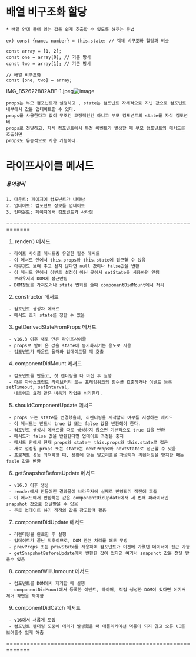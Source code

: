 # 배열 비구조화 할당

~~~
* 배열 안에 들어 있는 값을 쉽게 추출할 수 있도록 해주는 문법

ex) const {name, number} = this.state; // 객체 비구조화 할당과 비슷

const array = [1, 2];
const one = array[0]; // 기존 방식
const two = array[1]; // 기존 방시

// 배열 비구조화 
const [one, two] = array;

~~~

IMG_B52622882ABF-1.jpeg![image](https://user-images.githubusercontent.com/38008152/117544339-ef67c580-b05b-11eb-94aa-4e54977f8190.png)

~~~
props는 부모 컴포넌트가 설정하고 , state는 컴포넌트 자체적으로 지닌 값으로 컴포넌트 
내부에서 값을 업데이트할 수 있다. 
props를 사용한다고 값이 무조건 고정적인건 아니고 부모 컴포넌트의 state를 자식 컴포넌테
props로 전달하고, 자식 컴포넌트에서 특정 이벤트가 발생할 때 부모 컴포넌트의 메서드를 호출하면
props도 유동적으로 사용 가능하다.
~~~


# 라이프사이클 메서드

##### 용어정리
    1. 마운트: 페이지에 컴포넌트가 나타남 
    2. 업데이트: 컴포넌트 정보를 업데이트 
    3. 언마운트: 페이지에서 컴포넌트가 사라짐

=============================================================
 1.  render() 메서드
~~~
 - 라이프 사이클 메서드중 유일한 필수 메서드
 - 이 메서드 안에서 this.props와 this.state에 접근할 수 있음
 - 아무것도 보여 주고 싶지 않다면 null 값이나 false값을 반환
 - 이 메서드 안에서 이벤트 설정이 아닌 곳에서 setState를 사용하면 안됨
 - 부라우저의 DOM에 접근안됨
 - DOM정보를 가져오거나 state 변화를 줄때 componentDidMount에서 처리 
~~~
     
 2.  constructor 메서드
~~~
 - 컴포넌트 생성자 메서드
 - 메서드 초기 state를 정할 수 있음
~~~

 3.  getDerivedStateFromProps 메서드
~~~
 - v16.3 이후 새로 만든 라이프사이클
 - props로 받아 온 값을 state에 동기화시키는 용도로 사용
 - 컴포넌트가 마운트 될때와 업데이트될 때 호출

~~~

 4. componentDidMount 메서드
~~~
 - 컴포넌트를 만들고, 첫 렌더링을 다 마친 후 실행
 - 다른 자바스크립트 라이브러리 또는 프레임워크의 함수를 호출하거나 이벤트 등록 setTimeout, setInterval, 
   네트워크 요청 같은 비동기 작업을 처리한다.
~~~

 5. shouldComponentUpdate 메서드
~~~
 - props 또는 state를 변경했을때, 리렌더링을 시작할지 여부를 지정하는 메서드
 - 이 메서드는 반드시 true 값 또는 false 값을 반환해야 한다.
 - 컴포넌트 생성시 메서드를 따로 생성하지 않으면 기본적으로 true 값을 반환
 - 메서드가 false 값을 반환한다면 업데이트 과정은 중지
 - 메서드 안에서 현재 props와 state는 this.props와 this.state로 접근
 - 새로 설정될 props 또는 state는 nextProps와 nextState로 접근할 수 있음
 - 프로젝트 성능 최적화할 때, 상황에 맞는 알고리즘을 작성하여 리렌더링을 방지할 때는 fasle 값을 반환
~~~

 6. getSnapshotBeforeUpdate 메서드
~~~
 - v16.3 이후 생성
 - render에서 만들어진 결과물이 브라우저에 실제로 반영되기 직전에 호출
 - 이 메서드에서 반환하는 값은 componentDidUpdate에서 세 번째 파라미터인 snapshot 값으로 전달받을 수 있음
 - 주로 업데이트 하기 직적의 값을 참고할때 활용
~~~

 7. componentDidUpdate 메서드
~~~
 - 리렌더링을 완료한 후 실행
 - 업데이트가 끝난 직후이므로, DOM 관련 처리를 해도 무방
 - prevProps 또는 prevState를 사용하여 컴포넌트가 이전에 가졌던 데이터에 접근 가능
 - getSnapshotBeforeUpdate에서 반환한 값이 있다면 여기서 snapshot 값을 전달 받을수 있음
~~~

 8. componentWillUnmount 메서드
~~~
 - 컴포넌트를 DOM에서 제거할 때 실행
 - componentDidMount에서 등록한 이벤트, 타이머, 직접 생성한 DOM이 있다면 여기서 제거 작업을 해야함
~~~

 9. componentDidCatch 메서드
~~~
 - v16에서 새롭게 도입
 - 컴포넌트 렌더링 도중에 에러가 발생했을 때 애플리케이션 먹통이 되지 않고 오류 UI를 보여줄수 있게 해줌
~~~

=============================================================